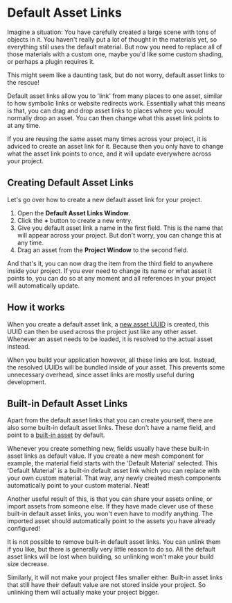 # Default Asset Links

Imagine a situation: You have carefully created a large scene with tons of
objects in it. You haven't really put a lot of thought in the materials yet, so
everything still uses the default material. But now you need to replace all of
those materials with a custom one, maybe you'd like some custom shading, or
perhaps a plugin requires it.

This might seem like a daunting task, but do not worry, default asset links to
the rescue!

Default asset links allow you to 'link' from many places to one asset, similar
to how symbolic links or website redirects work. Essentially what this means is
that, you can drag and drop asset links to places where you would normally drop
an asset. You can then change what this asset link points to at any time.

If you are reusing the same asset many times across your project, it is adviced
to create an asset link for it. Because then you only have to change what the
asset link points to once, and it will update everywhere across your project.

## Creating Default Asset Links

Let's go over how to create a new default asset link for your project.

1. Open the **Default Asset Links Window**.
2. Click the **+** button to create a new entry.
3. Give you default asset link a name in the first field. This is the name that
   will appear across your project. But don't worry, you can change this at any
   time.
4. Drag an asset from the **Project Window** to the second field.

And that's it, you can now drag the item from the third field to anywhere inside
your project. If you ever need to change its name or what asset it points to,
you can do so at any moment and all references in your project will
automatically update.

## How it works

When you create a default asset link, a [new asset UUID](../assets#asset-uuids)
is created, this UUID can then be used across the project just like any other
asset. Whenever an asset needs to be loaded, it is resolved to the actual asset
instead.

When you build your application however, all these links are lost. Instead, the
resolved UUIDs will be bundled inside of your asset. This prevents some
unnecessary overhead, since asset links are mostly useful during development.

## Built-in Default Asset Links

Apart from the default asset links that you can create yourself, there are also
some built-in default asset links. These don't have a name field, and point to a
[built-in asset](./built-in-assets.md) by default.

Whenever you create something new, fields usually have these built-in asset
links as default value. If you create a new mesh component for example, the
material field starts with the 'Default Material' selected. This 'Default
Material' is a built-in default asset link which you can replace with your own
custom material. That way, any newly created mesh components automatically point
to your custom material. Neat!

Another useful result of this, is that you can share your assets online, or
import assets from someone else. If they have made clever use of these built-in
default asset links, you won't even have to modify anything. The imported asset
should automatically point to the assets you have already configured!

It is not possible to remove built-in default asset links. You can unlink them
if you like, but there is generally very little reason to do so. All the default
asset links will be lost when building, so unlinking won't make your build size
decrease.

Similarly, it will not make your project files smaller either. Built-in asset
links that still have their default value are not stored inside your project. So
unlinking them will actually make your project bigger.
